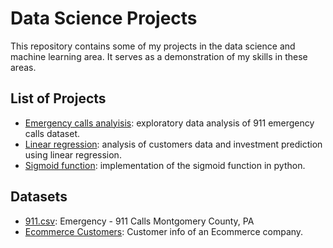 # Data Science Projects

This repository contains some of my projects in the data science and machine learning area. It serves as a demonstration of my skills in these areas. 

## List of Projects
- [Emergency calls analyisis](https://github.com/roemvaar/data-science-projects/blob/master/emergency-calls-analysis.ipynb): exploratory data analysis of 911 emergency calls dataset.
- [Linear regression](https://github.com/roemvaar/data-science-projects/blob/master/linear-regression.ipynb): analysis of customers data and investment prediction using linear regression.  
- [Sigmoid function](https://github.com/roemvaar/data-science-projects/blob/master/sigmoid-function.ipynb): implementation of the sigmoid function in python. 
 

## Datasets
- [911.csv](https://www.kaggle.com/mchirico/montcoalert): Emergency - 911 Calls Montgomery County, PA
- [Ecommerce Customers](https://github.com/roemvaar/data-science-projects/blob/master/data/Ecommerce%20Customers): Customer info of an Ecommerce company.
